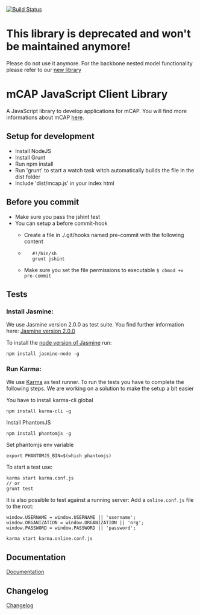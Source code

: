 [![Build Status](https://travis-ci.org/mwaylabs/mcapjs-client.svg)](https://travis-ci.org/mwaylabs/mcapjs-client)
# This library is deprecated and won't be maintained anymore!
Please do not use it anymore. For the backbone nested model functionality please refer to our [new library](https://github.com/mwaylabs/uikit)



# mCAP JavaScript Client Library
A JavaScript library to develop applications for mCAP. You will find more informations about mCAP [here](http://mobility-platform.com).

## Setup for development
- Install NodeJS
- Install Grunt
- Run npm install
- Run 'grunt' to start a watch task witch automatically builds the file in the dist folder
- Include 'dist/mcap.js' in your index html

## Before you commit
- Make sure you pass the jshint test
- You can setup a before commit-hook
  * Create a file in ./.git/hooks named pre-commit with the following content
  * ```
       #!/bin/sh 
       grunt jshint  
     ```

  * Make sure you set the file permissions to executable `$ chmod +x pre-commit`

## Tests

### Install Jasmine: 
We use Jasmine version 2.0.0 as test suite.
You find further information here:
[Jasmine version 2.0.0](http://jasmine.github.io/2.0/introduction.html)

To install the [node version of Jasmine](https://github.com/mhevery/jasmine-node) run:

```
npm install jasmine-node -g
```

### Run Karma:

We use [Karma](http://karma-runner.github.io/0.12/index.html) as test runner.
To run the tests you have to complete the following steps. We are working on a solution to make the setup a bit easier

You have to install karma-cli global
```
npm install karma-cli -g
```
Install PhantomJS
```
npm install phantomjs -g
```
Set phantomjs env variable
```
export PHANTOMJS_BIN=$(which phantomjs)
```

To start a test use:
```
karma start karma.conf.js
// or
grunt test
```

It is also possible to test against a running server:
Add a `online.conf.js` file to the root:

```
window.USERNAME = window.USERNAME || 'username';
window.ORGANIZATION = window.ORGANIZATION || 'org';
window.PASSWORD = window.PASSWORD || 'password';
```


```
karma start karma.online.conf.js
```

## Documentation
[Documentation](https://wiki.mwaysolutions.com/confluence/display/mCAP/Getting+Started+with+mCAPjs-client)

## Changelog
[Changelog](https://github.com/mwaylabs/mcapjs-client/blob/master/changelog.md)
